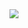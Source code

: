 <img src="file:///C:/Users/mimir/OneDrive/Dokumentumok/GitHub%20Repost/Komponensek/Weboldalk%C3%A9sz%C3%ADt%C3%A9si%20Gyakorl%C3%B3-feladatok/2.3%20A%20te%20megold%C3%A1sod/Blog-Homepage.png">
